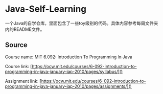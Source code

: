 # Java-Self-Learning

一个Java的自学仓库，里面包含了一些toy级别的代码。具体内容参考每周文件夹内的README文件。

## Source

Course name: MIT 6.092: Introduction To Programming In Java

Course link: [https://ocw.mit.edu/courses/6-092-introduction-to-programming-in-java-january-iap-2010/pages/syllabus/]()

Assignment link: [https://ocw.mit.edu/courses/6-092-introduction-to-programming-in-java-january-iap-2010/pages/assignments/]()
